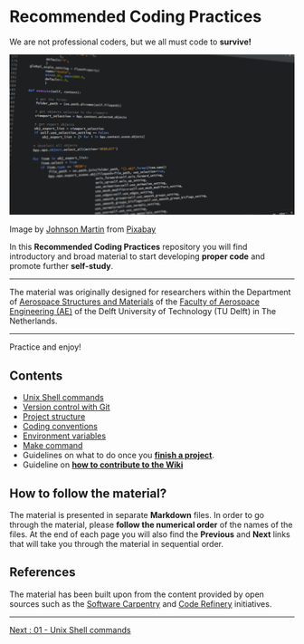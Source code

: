 # Recommended Coding Practices

We are not professional coders, but we all must code to **survive!** 

![code-1084923_1280](uploads/857a7670be55fd972ab8b9b91a40b973/code-1084923_1280.png)

Image by [Johnson Martin](https://pixabay.com/users/johnsonmartin-724525/?utm_source=link-attribution&amp;utm_medium=referral&amp;utm_campaign=image&amp;utm_content=1084923") from [Pixabay](https://pixabay.com/?utm_source=link-attribution&amp;utm_medium=referral&amp;utm_campaign=image&amp;utm_content=1084923)

In this **Recommended Coding Practices** repository you will find introductory and broad material to start developing **proper code** and promote further **self-study**. 

_______________________

The material was originally designed for researchers within the Department of [Aerospace Structures and Materials](https://www.tudelft.nl/lr/organisatie/afdelingen/aerospace-structures-and-materials) of the [Faculty of Aerospace Engineering (AE)](https://www.tudelft.nl/en/ae) of the Delft University of Technology (TU Delft) in The Netherlands. 
________________________

Practice and enjoy!

## Contents

- [Unix Shell commands](https://github.com/HeatherAn/recommended-coding-practices/blob/main/01-Unix-Shell-Commands.md)
- [Version control with Git](https://github.com/HeatherAn/recommended-coding-practices/blob/main/03-Version-Control-with-Git.md)
- [Project structure](https://github.com/HeatherAn/recommended-coding-practices/blob/main/09-Project-Structure.md)
- [Coding conventions](https://github.com/HeatherAn/recommended-coding-practices/blob/main/10-Coding-Conventions.md)  
- [Environment variables](Environment-Variables) 
- [Make command](Make-Command)
- Guidelines on what to do once you [**finish a project**](What-to-do-once-I-finish).
- Guideline on [**how to contribute to the Wiki**](How-to-Change-the-Wiki)


## How to follow the material?

The material is presented in separate **Markdown** files. In order to go through the material, please **follow the numerical order** of the names of the files. At the end of each page you will also find the **Previous** and **Next** links that will take you through the material in sequential order.


## References

The material has been built upon from the content provided by open sources such as the [Software Carpentry](https://software-carpentry.org/) and [Code Refinery](https://coderefinery.org/) initiatives.

_________________________

[Next     : 01 - Unix Shell commands](https://github.com/HeatherAn/recommended-coding-practices/blob/main/01-Unix-Shell-Commands.md)